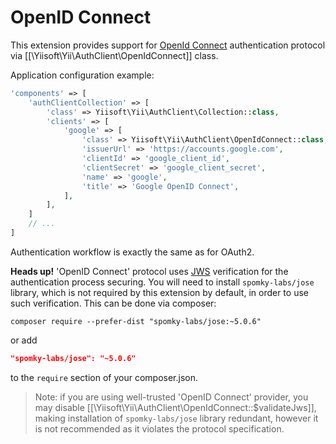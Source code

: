 OpenID Connect
==============

This extension provides support for [OpenId Connect](https://openid.net/connect/) authentication protocol via
[[\Yiisoft\Yii\AuthClient\OpenIdConnect]] class.

Application configuration example:

```php
'components' => [
    'authClientCollection' => [
        'class' => Yiisoft\Yii\AuthClient\Collection::class,
        'clients' => [
            'google' => [
                'class' => Yiisoft\Yii\AuthClient\OpenIdConnect::class,
                'issuerUrl' => 'https://accounts.google.com',
                'clientId' => 'google_client_id',
                'clientSecret' => 'google_client_secret',
                'name' => 'google',
                'title' => 'Google OpenID Connect',
            ],
        ],
    ]
    // ...
]
```

Authentication workflow is exactly the same as for OAuth2.

**Heads up!** 'OpenID Connect' protocol uses [JWS](https://tools.ietf.org/html/draft-ietf-jose-json-web-signature) verification
for the authentication process securing. You will need to install `spomky-labs/jose` library, which is not required by this
extension by default, in order to use such verification. This can be done via composer:

```
composer require --prefer-dist "spomky-labs/jose:~5.0.6"
```

or add

```json
"spomky-labs/jose": "~5.0.6"
```

to the `require` section of your composer.json.

> Note: if you are using well-trusted 'OpenID Connect' provider, you may disable [[\Yiisoft\Yii\AuthClient\OpenIdConnect::$validateJws]],
  making installation of `spomky-labs/jose` library redundant, however it is not recommended as it violates the protocol specification.
